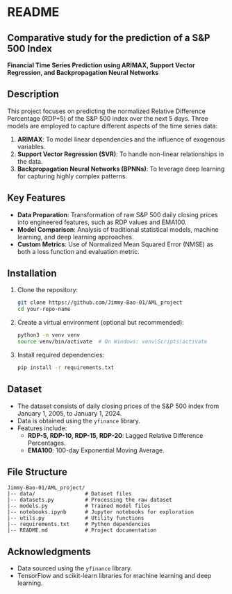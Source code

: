# README

## Comparative study for the prediction of a S&P 500 Index
**Financial Time Series Prediction using ARIMAX, Support Vector Regression, and Backpropagation Neural Networks**

## Description
This project focuses on predicting the normalized Relative Difference Percentage (RDP+5) of the S&P 500 index over the next 5 days. Three models are employed to capture different aspects of the time series data:
1. **ARIMAX**: To model linear dependencies and the influence of exogenous variables.
2. **Support Vector Regression (SVR)**: To handle non-linear relationships in the data.
3. **Backpropagation Neural Networks (BPNNs)**: To leverage deep learning for capturing highly complex patterns.

## Key Features
- **Data Preparation**: Transformation of raw S&P 500 daily closing prices into engineered features, such as RDP values and EMA100.
- **Model Comparison**: Analysis of traditional statistical models, machine learning, and deep learning approaches.
- **Custom Metrics**: Use of Normalized Mean Squared Error (NMSE) as both a loss function and evaluation metric.

## Installation

1. Clone the repository:
   ```bash
   git clone https://github.com/Jimmy-Bao-01/AML_project
   cd your-repo-name
   ```
2. Create a virtual environment (optional but recommended):
   ```bash
   python3 -m venv venv
   source venv/bin/activate  # On Windows: venv\Scripts\activate
   ```
3. Install required dependencies:
   ```bash
   pip install -r requirements.txt
   ```

## Dataset
- The dataset consists of daily closing prices of the S&P 500 index from January 1, 2005, to January 1, 2024.
- Data is obtained using the `yfinance` library.
- Features include:
  - **RDP-5, RDP-10, RDP-15, RDP-20**: Lagged Relative Difference Percentages.
  - **EMA100**: 100-day Exponential Moving Average.


## File Structure
```
Jimmy-Bao-01/AML_project/
|-- data/                # Dataset files
|-- datasets.py          # Processing the raw dataset
|-- models.py            # Trained model files
|-- notebooks.ipynb      # Jupyter notebooks for exploration
|-- utils.py             # Utility functions
|-- requirements.txt     # Python dependencies
|-- README.md            # Project documentation
```

## Acknowledgments
- Data sourced using the `yfinance` library.
- TensorFlow and scikit-learn libraries for machine learning and deep learning.
